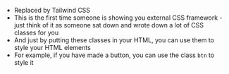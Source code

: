 - Replaced by Tailwind CSS
- This is the first time someone is showing you external CSS framework - just think of it as someone sat down and wrote down a lot of CSS classes for you
- And just by putting these classes in your HTML, you can use them to style your HTML elements
- For example, if you have made a button, you can use the class `btn` to style it
